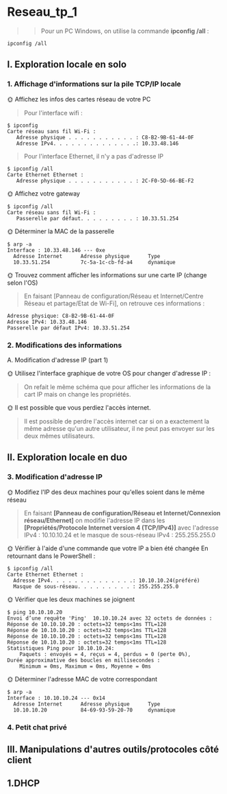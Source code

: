 # Reseau_tp_1

>> Pour un PC Windows, on utilise la commande **ipconfig /all** :
``````
ipconfig /all
``````

## I. Exploration locale en solo
### 1. Affichage d'informations sur la pile TCP/IP locale

🌞 Affichez les infos des cartes réseau de votre PC
> Pour l'interface wifi :
```
$ ipconfig
Carte réseau sans fil Wi-Fi :
   Adresse physique . . . . . . . . . . . : C8-B2-9B-61-44-0F
   Adresse IPv4. . . . . . . . . . . . . .: 10.33.48.146
```
> Pour l'interface Ethernet, il n'y a pas d'adresse IP
``````
$ ipconfig /all
Carte Ethernet Ethernet :
   Adresse physique . . . . . . . . . . . : 2C-F0-5D-66-BE-F2
``````
🌞 Affichez votre gateway
``````
$ ipconfig /all
Carte réseau sans fil Wi-Fi :
   Passerelle par défaut. . . . . . . . . : 10.33.51.254
``````

🌞 Déterminer la MAC de la passerelle
``````
$ arp -a
Interface : 10.33.48.146 --- 0xe
  Adresse Internet      Adresse physique      Type
  10.33.51.254          7c-5a-1c-cb-fd-a4     dynamique
  ``````

🌞 Trouvez comment afficher les informations sur une carte IP (change selon l'OS)
> En faisant [Panneau de configuration/Réseau et Internet/Centre Réseau et partage/Etat de Wi-Fi], on retrouve ces informations :
```
Adresse physique: C8-B2-9B-61-44-0F
Adresse IPv4: 10.33.48.146
Passerelle par défaut IPv4: 10.33.51.254
```

### 2. Modifications des informations

A. Modification d'adresse IP (part 1)

🌞 Utilisez l'interface graphique de votre OS pour changer d'adresse IP :
> On refait le même schéma que pour afficher les informations de la cart IP mais on change les propriétés.

🌞 Il est possible que vous perdiez l'accès internet.
> Il est possible de perdre l'accès internet car si on a exactement la même adresse qu'un autre utilisateur, il ne peut pas envoyer sur les deux mêmes utilisateurs.


## II. Exploration locale en duo

### 3. Modification d'adresse IP
🌞 Modifiez l'IP des deux machines pour qu'elles soient dans le même réseau
> En faisant **[Panneau de configuration/Réseau et Internet/Connexion réseau/Ethernet]** on modifie l'adresse IP dans les **[Propriétés/Protocole Internet version 4 (TCP/IPv4)]** avec l'adresse IPv4 : 10.10.10.24 et le masque de sous-réseau IPv4 : 255.255.255.0

🌞 Vérifier à l'aide d'une commande que votre IP a bien été changée
 En retournant dans le PowerShell :
 ```
$ ipconfig /all
Carte Ethernet Ethernet :
   Adresse IPv4. . . . . . . . . . . . . .: 10.10.10.24(préféré)
   Masque de sous-réseau. . . . . . . . . : 255.255.255.0
```

🌞 Vérifier que les deux machines se joignent
```
$ ping 10.10.10.20
Envoi d’une requête 'Ping'  10.10.10.24 avec 32 octets de données :
Réponse de 10.10.10.20 : octets=32 temps<1ms TTL=128
Réponse de 10.10.10.20 : octets=32 temps<1ms TTL=128
Réponse de 10.10.10.20 : octets=32 temps<1ms TTL=128
Réponse de 10.10.10.20 : octets=32 temps<1ms TTL=128
Statistiques Ping pour 10.10.10.24:
    Paquets : envoyés = 4, reçus = 4, perdus = 0 (perte 0%),
Durée approximative des boucles en millisecondes :
    Minimum = 0ms, Maximum = 0ms, Moyenne = 0ms
```

🌞 Déterminer l'adresse MAC de votre correspondant
```
$ arp -a
Interface : 10.10.10.24 --- 0x14
  Adresse Internet      Adresse physique      Type
  10.10.10.20           84-69-93-59-20-70     dynamique
```

### 4. Petit chat privé

## III. Manipulations d'autres outils/protocoles côté client

## 1.DHCP